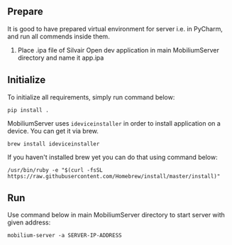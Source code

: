 ## Prepare
It is good to have prepared virtual environment for server i.e. in PyCharm, and run
all commends inside them.

1. Place .ipa file of Silvair Open dev application in main MobiliumServer directory and name it app.ipa

## Initialize
To initialize all requirements, simply run command below:
```
pip install .
```
MobiliumServer uses `ideviceinstaller` in order to install application on a device. You can get it via brew.
```
brew install ideviceinstaller
```
If you haven't installed brew yet you can do that using command below:
```
/usr/bin/ruby -e "$(curl -fsSL https://raw.githubusercontent.com/Homebrew/install/master/install)"
```
## Run
Use command below in main MobiliumServer directory to start server with given address:
```
mobilium-server -a SERVER-IP-ADDRESS
```
